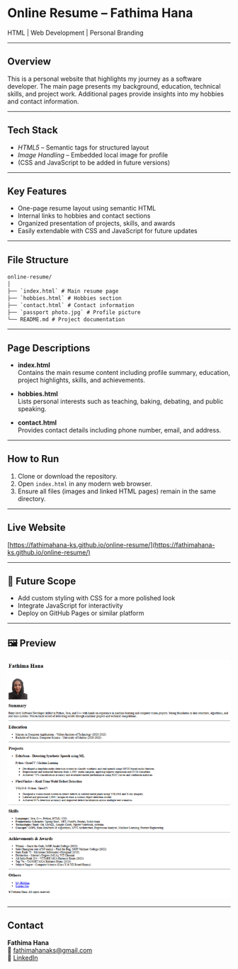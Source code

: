 # Online Resume – Fathima Hana

HTML | Web Development | Personal Branding

---

## Overview

This is a personal website that highlights my journey as a software developer. The main page presents my background, education, technical skills, and project work. Additional pages provide insights into my hobbies and contact information.

---

## Tech Stack

- *HTML5* – Semantic tags for structured layout
- *Image Handling* – Embedded local image for profile
- (CSS and JavaScript to be added in future versions)

---

## Key Features

- One-page resume layout using semantic HTML
- Internal links to hobbies and contact sections
- Organized presentation of projects, skills, and awards
- Easily extendable with CSS and JavaScript for future updates

---

## File Structure
```
online-resume/
│
├── `index.html` # Main resume page
├── `hobbies.html` # Hobbies section
├── `contact.html` # Contact information
├── `passport photo.jpg` # Profile picture
└── README.md # Project documentation
```


---

## Page Descriptions

- **index.html**  
  Contains the main resume content including profile summary, education, project highlights, skills, and achievements.

- **hobbies.html**  
  Lists personal interests such as teaching, baking, debating, and public speaking.

- **contact.html**  
  Provides contact details including phone number, email, and address.

---

## How to Run

1. Clone or download the repository.
2. Open `index.html` in any modern web browser.
3. Ensure all files (images and linked HTML pages) remain in the same directory.

---

## Live Website

[https://fathimahana-ks.github.io/online-resume/](https://fathimahana-ks.github.io/online-resume/)

---

## 📌 Future Scope

- Add custom styling with CSS for a more polished look
- Integrate JavaScript for interactivity
- Deploy on GitHub Pages or similar platform
  
---

## 🖼 Preview

![Screenshot of resume](./preview.png)  

---

## Contact

**Fathima Hana**  
📧 [fathimahanaks@gmail.com](mailto:fathimahanaks@gmail.com)  
🔗 [LinkedIn](https://www.linkedin.com/in/fathimahana/)


